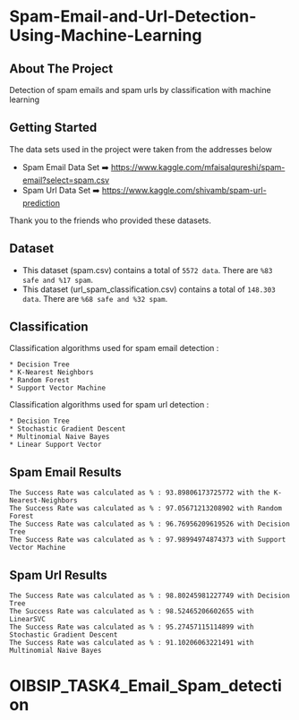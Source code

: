 # Spam-Email-and-Url-Detection-Using-Machine-Learning

<!-- ABOUT THE PROJECT -->
## About The Project

Detection of spam emails and spam urls by classification with machine learning

## Getting Started

The data sets used in the project were taken from the addresses below

- Spam Email Data Set ➡️ https://www.kaggle.com/mfaisalqureshi/spam-email?select=spam.csv
- Spam Url Data Set ➡️ https://www.kaggle.com/shivamb/spam-url-prediction

Thank you to the friends who provided these datasets.

## Dataset 

* This dataset (spam.csv) contains a total of ```5572 data```.  There are ```%83 safe and %17 spam```.
* This dataset (url_spam_classification.csv) contains a total of ```148.303 data```.  There are ```%68 safe and %32 spam```.


## Classification

Classification algorithms used for spam email detection :
```
* Decision Tree
* K-Nearest Neighbors
* Random Forest
* Support Vector Machine
```

Classification algorithms used for spam url detection :
```
* Decision Tree
* Stochastic Gradient Descent
* Multinomial Naive Bayes
* Linear Support Vector
```

## Spam Email Results
```
The Success Rate was calculated as % : 93.89806173725772 with the K-Nearest-Neighbors
The Success Rate was calculated as % : 97.05671213208902 with Random Forest
The Success Rate was calculated as % : 96.76956209619526 with Decision Tree
The Success Rate was calculated as % : 97.98994974874373 with Support Vector Machine
```


## Spam Url Results
```
The Success Rate was calculated as % : 98.80245981227749 with Decision Tree
The Success Rate was calculated as % : 98.52465206602655 with LinearSVC
The Success Rate was calculated as % : 95.27457115114899 with Stochastic Gradient Descent
The Success Rate was calculated as % : 91.10206063221491 with Multinomial Naive Bayes
```


# OIBSIP_TASK4_Email_Spam_detection
